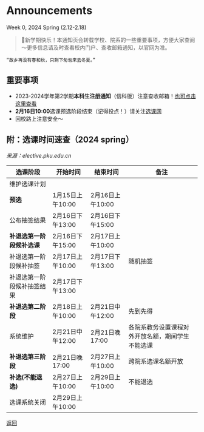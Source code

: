 # Announcements
Week 0, 2024 Spring (2.12-2.18)

>🎉新学期快乐！本通知页会转载学校、院系的一些重要事项，方便大家查阅～更多信息请及时查看校内门户、查收邮箱通知，以官网为准。

`“故乡再没有春和秋，只剩下匆匆来去冬夏。”`

## 重要事项

* 2023-2024学年第2学期**本科生注册通知**（信科版）注意查收邮箱！[也可点击这里查看](/24sp/week0-0)
* **2月16日10:00**选课预选阶段结束（记得投点！）请关注[选课网](https://elective.pku.edu.cn/)
* 回校路上注意安全～

## 附：选课时间速查（2024 spring）

*来源：elective.pku.edu.cn*

|选课阶段|开始时间|结束时间|备注|
|----|----|----|----|
|维护选课计划||||			
|**预选**|	1月15日上午10:00|	2月16日上午10:00||	
|公布抽签结果|	2月16日下午13:00|	2月16日下午15:00||	
|**补退选第一阶段候补选课**|2月16日下午15:00|2月17日上午10:00||	
|补退选第一阶段候补抽签|2月17日上午10:00|2月17日下午13:00|	随机抽签|
|补退选第一阶段候补抽签结果|	2月17日下午13:00	|||	
|**补退选第二阶段**|2月18日上午10:00|	2月21日中午12:00|先到先得|
|系统维护|2月21日中午12:00|2月21日晚17:00|各院系教务设置课程对外开放名额，期间学生不能选课|
|**补退选第三阶段**|2月21日晚17:00|2月27日上午10:00|跨院系选课名额开放|
|**补选(不能退选)**|2月27日上午10:00|	2月29日上午10:00|不能退选|
|选课系统关闭|2月29日上午10:00|||		

[返回](/)